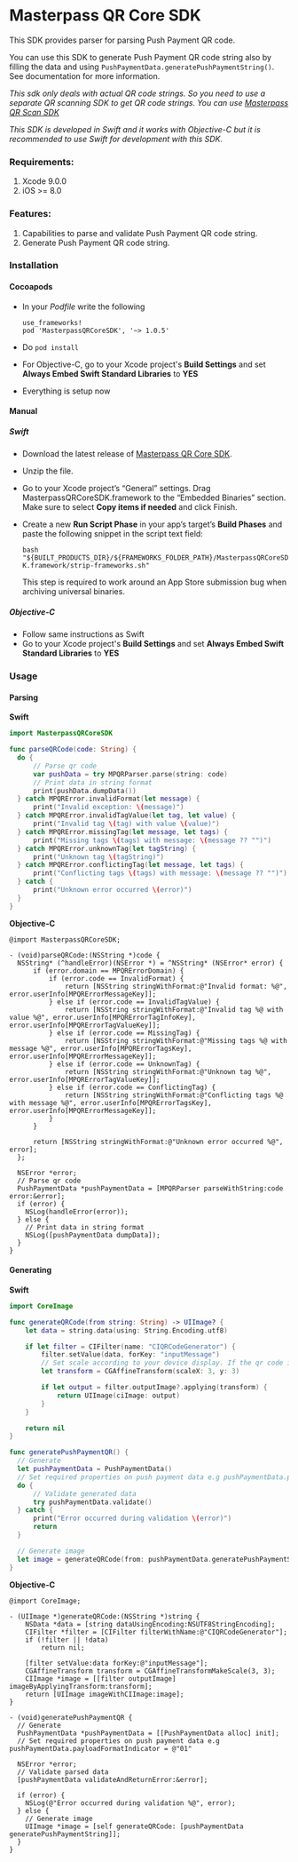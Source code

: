 # Masterpass QR Core SDK

This SDK provides parser for parsing Push Payment QR code.

You can use this SDK to generate Push Payment QR code string also by filling the data and using `PushPaymentData.generatePushPaymentString()`. See documentation for more information.

_This sdk only deals with actual QR code strings. So you need to use a separate QR scanning SDK to get QR code strings. You can use [Masterpass QR Scan SDK][1]_

*This SDK is developed in Swift and it works with Objective-C but it is recommended to use Swift for development with this SDK.*

### Requirements:
1. Xcode 9.0.0
2. iOS >= 8.0

### Features:
1. Capabilities to parse and validate Push Payment QR code string.
2. Generate Push Payment QR code string.

### Installation

#### Cocoapods
- In your *Podfile* write the following

  ```
  use_frameworks!
  pod 'MasterpassQRCoreSDK', '~> 1.0.5'
  ```

- Do `pod install`
- For Objective-C, go to your Xcode project's **Build Settings** and set **Always Embed Swift Standard Libraries** to **YES** 
- Everything is setup now

#### Manual
##### Swift
- Download the latest release of [Masterpass QR Core SDK][2].
- Unzip the file.
- Go to your Xcode project’s “General” settings. Drag MasterpassQRCoreSDK.framework to the “Embedded Binaries” section. Make sure to select **Copy items if needed** and click Finish.
- Create a new **Run Script Phase** in your app’s target’s **Build Phases** and paste the following snippet in the script text field:

	`bash "${BUILT_PRODUCTS_DIR}/${FRAMEWORKS_FOLDER_PATH}/MasterpassQRCoreSDK.framework/strip-frameworks.sh"`

  This step is required to work around an App Store submission bug when archiving universal binaries.


##### Objective-C
- Follow same instructions as Swift
- Go to your Xcode project's **Build Settings** and set **Always Embed Swift Standard Libraries** to **YES**

[1]: https://www.github.com/Mastercard/masterpass-qr-scan-sdk-ios
[2]: https://www.github.com/Mastercard/masterpass-qr-core-sdk-ios/releases/download/1.0.5/masterpassqrcoresdk-framework-ios.zip

### Usage

#### Parsing

__Swift__

```swift
import MasterpassQRCoreSDK

func parseQRCode(code: String) {
  do {
      // Parse qr code
      var pushData = try MPQRParser.parse(string: code)
      // Print data in string format
      print(pushData.dumpData())
  } catch MPQRError.invalidFormat(let message) {
      print("Invalid exception: \(message)")
  } catch MPQRError.invalidTagValue(let tag, let value) {
      print("Invalid tag \(tag) with value \(value)")
  } catch MPQRError.missingTag(let message, let tags) {
      print("Missing tags \(tags) with message: \(message ?? "")")
  } catch MPQRError.unknownTag(let tagString) {
      print("Unknown tag \(tagString)")
  } catch MPQRError.conflictingTag(let message, let tags) {
      print("Conflicting tags \(tags) with message: \(message ?? "")")
  } catch {
      print("Unknown error occurred \(error)")
  }
}
```

__Objective-C__

```objc
@import MasterpassQRCoreSDK;

- (void)parseQRCode:(NSString *)code {
  NSString* (^handleError)(NSError *) = ^NSString* (NSError* error) {
      if (error.domain == MPQRErrorDomain) {
          if (error.code == InvalidFormat) {
              return [NSString stringWithFormat:@"Invalid format: %@", error.userInfo[MPQRErrorMessageKey]];
          } else if (error.code == InvalidTagValue) {
              return [NSString stringWithFormat:@"Invalid tag %@ with value %@", error.userInfo[MPQRErrorTagInfoKey], error.userInfo[MPQRErrorTagValueKey]];
          } else if (error.code == MissingTag) {
              return [NSString stringWithFormat:@"Missing tags %@ with message %@", error.userInfo[MPQRErrorTagsKey], error.userInfo[MPQRErrorMessageKey]];
          } else if (error.code == UnknownTag) {
              return [NSString stringWithFormat:@"Unknown tag %@", error.userInfo[MPQRErrorTagValueKey]];
          } else if (error.code == ConflictingTag) {
              return [NSString stringWithFormat:@"Conflicting tags %@ with message %@", error.userInfo[MPQRErrorTagsKey], error.userInfo[MPQRErrorMessageKey]];
          }
      }

      return [NSString stringWithFormat:@"Unknown error occurred %@", error];
  };

  NSError *error;
  // Parse qr code
  PushPaymentData *pushPaymentData = [MPQRParser parseWithString:code error:&error];
  if (error) {
    NSLog(handleError(error));
  } else {
    // Print data in string format
    NSLog([pushPaymentData dumpData]);
  }
}
```

#### Generating

__Swift__

```swift
import CoreImage

func generateQRCode(from string: String) -> UIImage? {
    let data = string.data(using: String.Encoding.utf8)

    if let filter = CIFilter(name: "CIQRCodeGenerator") {
        filter.setValue(data, forKey: "inputMessage")
        // Set scale according to your device display. If the qr code is blurry then increase scale
        let transform = CGAffineTransform(scaleX: 3, y: 3)

        if let output = filter.outputImage?.applying(transform) {
            return UIImage(ciImage: output)
        }
    }

    return nil
}

func generatePushPaymentQR() {
  // Generate
  let pushPaymentData = PushPaymentData()
  // Set required properties on push payment data e.g pushPaymentData.payloadFormatIndicator = "01"
  do {
      // Validate generated data
      try pushPaymentData.validate()
  } catch {
      print("Error occurred during validation \(error)")
      return
  }

  // Generate image
  let image = generateQRCode(from: pushPaymentData.generatePushPaymentString())
}
```

__Objective-C__

```objc
@import CoreImage;

- (UIImage *)generateQRCode:(NSString *)string {
    NSData *data = [string dataUsingEncoding:NSUTF8StringEncoding];
    CIFilter *filter = [CIFilter filterWithName:@"CIQRCodeGenerator"];
    if (!filter || !data)
        return nil;

    [filter setValue:data forKey:@"inputMessage"];
    CGAffineTransform transform = CGAffineTransformMakeScale(3, 3);
    CIImage *image = [[filter outputImage] imageByApplyingTransform:transform];
    return [UIImage imageWithCIImage:image];
}

- (void)generatePushPaymentQR {
  // Generate
  PushPaymentData *pushPaymentData = [[PushPaymentData alloc] init];
  // Set required properties on push payment data e.g pushPaymentData.payloadFormatIndicator = @"01"

  NSError *error;
  // Validate parsed data
  [pushPaymentData validateAndReturnError:&error];

  if (error) {
    NSLog(@"Error occurred during validation %@", error);
  } else {
    // Generate image
    UIImage *image = [self generateQRCode: [pushPaymentData generatePushPaymentString]];
  }
}
```
